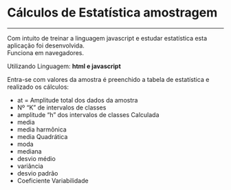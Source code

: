 # Cálculos de Estatística amostragem
***
Com intuito de treinar a linguagem javascript e estudar estatística
esta aplicação foi desenvolvida.  
Funciona em navegadores.  

Utilizando Linguagem: **html e javascript**

Entra-se com valores da amostra é preenchido a tabela de estatística e realizado os cálculos:

* at = Amplitude total dos dados da amostra
* Nº “K” de intervalos de classes
* amplitude “h” dos intervalos de classes Calculada
* media
* media harmônica
* media Quadrática
* moda
* mediana
* desvio médio
* variância
* desvio padrão
* Coeficiente Variabilidade

